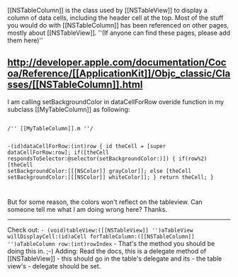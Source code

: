 [[NSTableColumn]] is the class used by [[NSTableView]] to display a column of data cells, including the header cell at the top. Most of the stuff you would do with [[NSTableColumn]] has been referenced on other pages, mostly about [[NSTableView]]. ''(If anyone can find these pages, please add them here)''

http://developer.apple.com/documentation/Cocoa/Reference/[[ApplicationKit]]/Objc_classic/Classes/[[NSTableColumn]].html
----


I am calling setBackgroundColor in dataCellForRow overide function in my subclass [[MyTableColumn]] as following:

<code>
/'' [[MyTableColumn]].m ''/

-(id)dataCellForRow:(int)row
{
    id theCell = [super dataCellForRow:row];
    if([theCell respondsToSelector:@selector(setBackgroundColor:)])
    {
        if(row%2)
            [theCell setBackgroundColor:[[[NSColor]] grayColor]];
        else
            [theCell setBackgroundColor:[[[NSColor]] whiteColor]];
    }
    return theCell;
}

</code>

But for some reason, the colors won't reflect on the tableview.  Can someone tell me what I am doing wrong here?  Thanks.

----

Check out:  <code>- (void)tableView:([[NSTableView]] '')aTableView willDisplayCell:(id)aCell forTableColumn:([[NSTableColumn]] '')aTableColumn row:(int)rowIndex</code> - That's the method you should be doing this in. ;-) Adding: Read the docs, this is a delegate method of [[NSTableView]] - this should go in the table's delegate and its - the table view's - delegate should be set.
